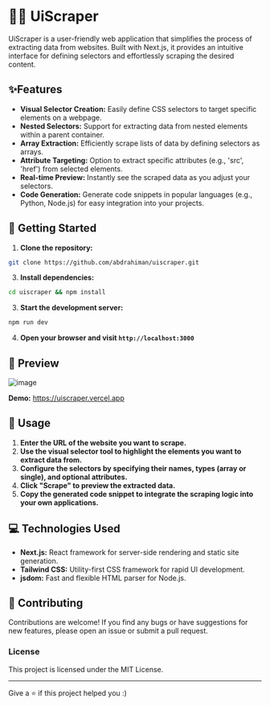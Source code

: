 # 🖐🏻 UiScraper
UiScraper is a user-friendly web application that simplifies the process of extracting data from websites. Built with Next.js, it provides an intuitive interface for defining selectors and effortlessly scraping the desired content.

## ✨Features
- **Visual Selector Creation:** Easily define CSS selectors to target specific elements on a webpage.
- **Nested Selectors:**  Support for extracting data from nested elements within a parent container.
- **Array Extraction:**  Efficiently scrape lists of data by defining selectors as arrays.
- **Attribute Targeting:**  Option to extract specific attributes (e.g., 'src', 'href') from selected elements.
- **Real-time Preview:**  Instantly see the scraped data as you adjust your selectors.
- **Code Generation:**  Generate code snippets in popular languages (e.g., Python, Node.js) for easy integration into your projects.

## 🚀 Getting Started
1. **Clone the repository:**
```bash
git clone https://github.com/abdrahiman/uiscraper.git
```

3. **Install dependencies:**

```bash
cd uiscraper && npm install
```


3. **Start the development server:**
```bash
npm run dev
```

4. **Open your browser and visit `http://localhost:3000`**

## 👀 Preview

![image](https://github.com/user-attachments/assets/7cf20d17-be17-42c4-b300-2cb5183df698)

**Demo:** https://uiscraper.vercel.app

## 📙 Usage
1. **Enter the URL of the website you want to scrape.**
2. **Use the visual selector tool to highlight the elements you want to extract data from.**
3. **Configure the selectors by specifying their names, types (array or single), and optional attributes.**
4. **Click "Scrape" to preview the extracted data.**
5. **Copy the generated code snippet to integrate the scraping logic into your own applications.**

## 💻 Technologies Used
- **Next.js:**  React framework for server-side rendering and static site generation.
- **Tailwind CSS:**  Utility-first CSS framework for rapid UI development.
- **jsdom:**  Fast and flexible HTML parser for Node.js.

## 🤗 Contributing
Contributions are welcome! If you find any bugs or have suggestions for new features, please open an issue or submit a pull request.

### License
This project is licensed under the MIT License.

---
Give a ⭐️ if this project helped you :)


